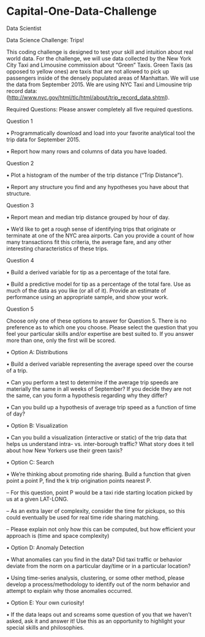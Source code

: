 # Capital-One-Data-Challenge
Data Scientist 

Data Science Challenge: Trips!

This coding challenge is designed to test your skill and intuition about real world data. For the challenge, we will use data collected by the New York City Taxi and Limousine commission about “Green” Taxis. Green Taxis (as opposed to yellow ones) are taxis that are not allowed to pick up passengers inside of the densely populated areas of Manhattan. We will use the data from September 2015. We are using NYC Taxi and Limousine trip record data: (http://www.nyc.gov/html/tlc/html/about/trip_record_data.shtml).

Required Questions: Please answer completely all five required questions.

Question 1

•             Programmatically download and load into your favorite analytical tool the trip data for September 2015.

•             Report how many rows and columns of data you have loaded.

Question 2

•             Plot a histogram of the number of the trip distance (“Trip Distance”).

•             Report any structure you find and any hypotheses you have about that structure.

Question 3

•             Report mean and median trip distance grouped by hour of day.

•             We’d like to get a rough sense of identifying trips that originate or terminate at one of the NYC area airports. Can you provide a count of how many transactions fit this criteria, the average fare, and any other interesting characteristics of these trips.

Question 4

•             Build a derived variable for tip as a percentage of the total fare.

•             Build a predictive model for tip as a percentage of the total fare. Use as much of the data as you like (or all of it). Provide an estimate of performance using an appropriate sample, and show your work.

Question 5

Choose only one of these options to answer for Question 5. There is no preference as to which one you choose. Please select the question that you feel your particular skills and/or expertise are best suited to. If you answer more than one, only the first will be scored.

•             Option A: Distributions

•             Build a derived variable representing the average speed over the course of a trip.

•             Can you perform a test to determine if the average trip speeds are materially the same in all weeks of September? If you decide they are not the same, can you form a hypothesis regarding why they differ?

•             Can you build up a hypothesis of average trip speed as a function of time of day?

•             Option B: Visualization

•             Can you build a visualization (interactive or static) of the trip data that helps us understand intra- vs. inter-borough traffic? What story does it tell about how New Yorkers use their green taxis?

•             Option C: Search

•             We’re thinking about promoting ride sharing. Build a function that given point a point P, find the k trip origination points nearest P.

–             For this question, point P would be a taxi ride starting location picked by us at a given LAT-LONG.

–             As an extra layer of complexity, consider the time for pickups, so this could eventually be used for real time ride sharing matching.

–             Please explain not only how this can be computed, but how efficient your approach is (time and space complexity)

•             Option D: Anomaly Detection

•             What anomalies can you find in the data? Did taxi traffic or behavior deviate from the norm on a particular day/time or in a particular location?

•             Using time-series analysis, clustering, or some other method, please develop a process/methodology to identify out of the norm behavior and attempt to explain why those anomalies occurred.

•             Option E: Your own curiosity!

•             If the data leaps out and screams some question of you that we haven’t asked, ask it and answer it! Use this as an opportunity to highlight your special skills and philosophies.


